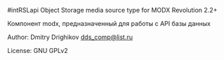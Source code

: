 #intRSLapi Object Storage media source type for MODX Revolution 2.2+

Компонент modx, предназначенный для работы с API базы данных

Author: Dmitry Drighikov <dds_comp@list.ru>

License: GNU GPLv2
